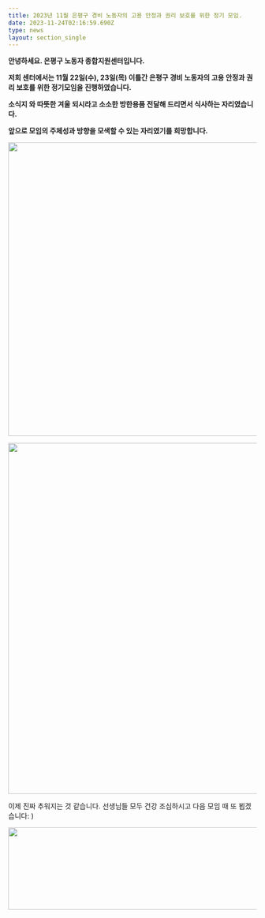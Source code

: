 ```yaml
---
title: 2023년 11월 은평구 경비 노동자의 고용 안정과 권리 보호를 위한 정기 모임.
date: 2023-11-24T02:16:59.690Z
type: news
layout: section_single
---
```

<p id="SE-092c6060-b6cd-4e99-ac1a-1c5e9b5de421" class="se-text-paragraph se-text-paragraph-align-left "><span id="SE-75da45e4-35e4-4272-affb-9653e511eda0" class="se-fs-fs15 se-ff-system  se-style-unset "><strong>안녕하세요. 은평구 노동자 종합지원센터입니다.</strong></span></p>
<p id="SE-e73aa240-e626-4d73-89d8-aff346df2fc5" class="se-text-paragraph se-text-paragraph-align-left "><span id="SE-5ad6947d-f4d5-4bfc-9f8a-92d3120ba4ea" class="se-fs-fs15 se-ff-system  se-style-unset "><strong>저희 센터에서는 11월 22일(수), 23일(목) 이틀간 은평구 경비 노동자의 고용 안정과 권리 보호를 위한 정기모임을 진행하였습니다. </strong></span></p>
<p id="SE-7e5a0b70-e21d-4453-a30f-4466b59472a1" class="se-text-paragraph se-text-paragraph-align-left "><span id="SE-702fd805-a683-4cd5-a41b-1f583112df86" class="se-fs-fs15 se-ff-system  se-style-unset "><strong>소식지 와 따뜻한 겨울 되시라고 소소한 방한용품 전달해 드리면서 식사하는 자리였습니다.</strong></span></p>
<p class="se-text-paragraph se-text-paragraph-align-left "><span class="se-fs-fs15 se-ff-system  se-style-unset "><strong>앞으로 모임의 주체성과 방향을 모색할 수 있는 자리였기를 희망합니다.</strong></span></p>
<p><img src="https://drive.tiny.cloud/1/engl1s97gj9hrxpoa7eh7z5f05ozxfm1box3nxkh4j7a43ei/5300be0a-2c69-4947-af0e-0622f318b92b" alt="" width="620" height="596" /></p>
<p><img src="https://drive.tiny.cloud/1/engl1s97gj9hrxpoa7eh7z5f05ozxfm1box3nxkh4j7a43ei/d9fba850-47a7-4cdf-926c-6206688e1534" alt="" width="621" height="712" /></p>
<p>이제 진짜 추워지는 것 같습니다. 선생님들 모두 건강 조심하시고 다음 모임 때 또 뵙겠습니다: )</p>
<p><img src="https://drive.tiny.cloud/1/engl1s97gj9hrxpoa7eh7z5f05ozxfm1box3nxkh4j7a43ei/effde829-52b4-4a12-b4d9-a29b766509f9" alt="" width="641" height="167" /></p>